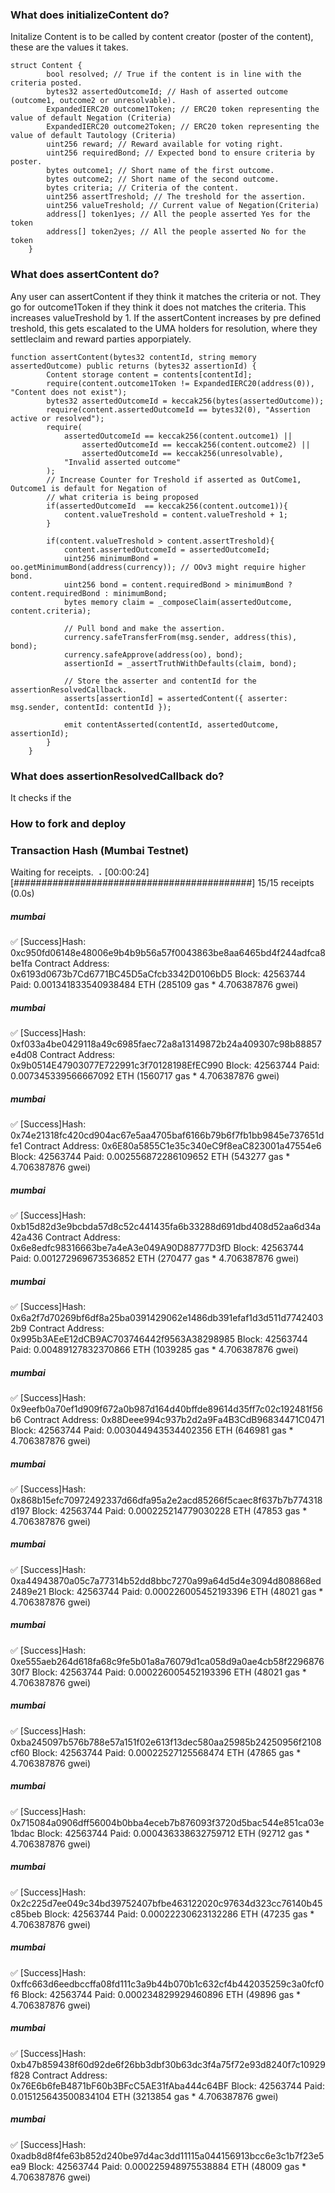 ### What does initializeContent do?

Initalize Content is to be called by content creator (poster of the content), these are the values it takes. 

```
struct Content {
        bool resolved; // True if the content is in line with the criteria posted.
        bytes32 assertedOutcomeId; // Hash of asserted outcome (outcome1, outcome2 or unresolvable).
        ExpandedIERC20 outcome1Token; // ERC20 token representing the value of default Negation (Criteria)
        ExpandedIERC20 outcome2Token; // ERC20 token representing the value of default Tautology (Criteria)
        uint256 reward; // Reward available for voting right.
        uint256 requiredBond; // Expected bond to ensure criteria by poster.
        bytes outcome1; // Short name of the first outcome.
        bytes outcome2; // Short name of the second outcome.
        bytes criteria; // Criteria of the content.
        uint256 assertTreshold; // The treshold for the assertion. 
        uint256 valueTreshold; // Current value of Negation(Criteria)
        address[] token1yes; // All the people asserted Yes for the token
        address[] token2yes; // All the people asserted No for the token
    }

```

### What does assertContent do?
Any user can assertContent if they think it matches the criteria or not. They go for outcome1Token if they think
it does not matches the criteria. This increases valueTreshold by 1. If the assertContent increases by pre defined treshold, this gets escalated to the UMA holders for resolution, where they settleclaim and reward parties apporpiately. 

```
function assertContent(bytes32 contentId, string memory assertedOutcome) public returns (bytes32 assertionId) {
        Content storage content = contents[contentId];
        require(content.outcome1Token != ExpandedIERC20(address(0)), "Content does not exist");
        bytes32 assertedOutcomeId = keccak256(bytes(assertedOutcome));
        require(content.assertedOutcomeId == bytes32(0), "Assertion active or resolved");
        require(
            assertedOutcomeId == keccak256(content.outcome1) ||
                assertedOutcomeId == keccak256(content.outcome2) ||
                assertedOutcomeId == keccak256(unresolvable),
            "Invalid asserted outcome"
        );
        // Increase Counter for Treshold if asserted as OutCome1, Outcome1 is default for Negation of  
        // what criteria is being proposed
        if(assertedOutcomeId  == keccak256(content.outcome1)){
            content.valueTreshold = content.valueTreshold + 1;
        }

        if(content.valueTreshold > content.assertTreshold){
            content.assertedOutcomeId = assertedOutcomeId;
            uint256 minimumBond = oo.getMinimumBond(address(currency)); // OOv3 might require higher bond.
            uint256 bond = content.requiredBond > minimumBond ? content.requiredBond : minimumBond;
            bytes memory claim = _composeClaim(assertedOutcome, content.criteria);

            // Pull bond and make the assertion.
            currency.safeTransferFrom(msg.sender, address(this), bond);
            currency.safeApprove(address(oo), bond);
            assertionId = _assertTruthWithDefaults(claim, bond);

            // Store the asserter and contentId for the assertionResolvedCallback.
            asserts[assertionId] = assertedContent({ asserter: msg.sender, contentId: contentId });

            emit contentAsserted(contentId, assertedOutcome, assertionId);
        }
    }
```


### What does assertionResolvedCallback do? 
It checks if the 


### How to fork and deploy


### Transaction Hash (Mumbai Testnet)
Waiting for receipts.
⠠ [00:00:24] [###########################################] 15/15 receipts (0.0s)
##### mumbai
✅  [Success]Hash: 0xc950fd06148e48006e9b4b9b56a57f0043863be8aa6465bd4f244adfca8be1fa
Contract Address: 0x6193d0673b7Cd6771BC45D5aCfcb3342D0106bD5
Block: 42563744
Paid: 0.001341833540938484 ETH (285109 gas * 4.706387876 gwei)


##### mumbai
✅  [Success]Hash: 0xf033a4be0429118a49c6985faec72a8a13149872b24a409307c98b88857e4d08
Contract Address: 0x9b0514E47903077E722991c3f70128198EfEC990
Block: 42563744
Paid: 0.007345339566667092 ETH (1560717 gas * 4.706387876 gwei)


##### mumbai
✅  [Success]Hash: 0x74e21318fc420cd904ac67e5aa4705baf6166b79b6f7fb1bb9845e737651dfe1
Contract Address: 0x6E80a5855C1e35c340eC9f8eaC823001a47554e6
Block: 42563744
Paid: 0.002556872286109652 ETH (543277 gas * 4.706387876 gwei)


##### mumbai
✅  [Success]Hash: 0xb15d82d3e9bcbda57d8c52c441435fa6b33288d691dbd408d52aa6d34a42a436
Contract Address: 0x6e8edfc98316663be7a4eA3e049A90D88777D3fD
Block: 42563744
Paid: 0.001272969673536852 ETH (270477 gas * 4.706387876 gwei)


##### mumbai
✅  [Success]Hash: 0x6a2f7d70269bf6df8a25ba0391429062e1486db391efaf1d3d511d77424032b9
Contract Address: 0x995b3AEeE12dCB9AC703746442f9563A38298985
Block: 42563744
Paid: 0.00489127832370866 ETH (1039285 gas * 4.706387876 gwei)


##### mumbai
✅  [Success]Hash: 0x9eefb0a70ef1d909f672a0b987d164d40bffde89614d35ff7c02c192481f56b6
Contract Address: 0x88Deee994c937b2d2a9Fa4B3CdB96834471C0471
Block: 42563744
Paid: 0.003044943534402356 ETH (646981 gas * 4.706387876 gwei)


##### mumbai
✅  [Success]Hash: 0x868b15efc70972492337d66dfa95a2e2acd85266f5caec8f637b7b774318d197
Block: 42563744
Paid: 0.000225214779030228 ETH (47853 gas * 4.706387876 gwei)


##### mumbai
✅  [Success]Hash: 0xa44943870a05c7a77314b52dd8bbc7270a99a64d5d4e3094d808868ed2489e21
Block: 42563744
Paid: 0.000226005452193396 ETH (48021 gas * 4.706387876 gwei)


##### mumbai
✅  [Success]Hash: 0xe555aeb264d618fa68c9fe5b01a8a76079d1ca058d9a0ae4cb58f229687630f7
Block: 42563744
Paid: 0.000226005452193396 ETH (48021 gas * 4.706387876 gwei)


##### mumbai
✅  [Success]Hash: 0xba245097b576b788e57a151f02e613f13dec580aa25985b24250956f2108cf60
Block: 42563744
Paid: 0.00022527125568474 ETH (47865 gas * 4.706387876 gwei)


##### mumbai
✅  [Success]Hash: 0x715084a0906dff56004b0bba4eceb7b876093f3720d5bac544e851ca03e1bdac
Block: 42563744
Paid: 0.000436338632759712 ETH (92712 gas * 4.706387876 gwei)


##### mumbai
✅  [Success]Hash: 0x2c225d7ee049c34bd39752407bfbe463122020c97634d323cc76140b45c85beb
Block: 42563744
Paid: 0.00022230623132286 ETH (47235 gas * 4.706387876 gwei)


##### mumbai
✅  [Success]Hash: 0xffc663d6eedbccffa08fd111c3a9b44b070b1c632cf4b442035259c3a0fcf0f6
Block: 42563744
Paid: 0.000234829929460896 ETH (49896 gas * 4.706387876 gwei)


##### mumbai
✅  [Success]Hash: 0xb47b859438f60d92de6f26bb3dbf30b63dc3f4a75f72e93d8240f7c10929f828
Contract Address: 0x76E6b6feB4871bF60b3BFcC5AE31fAba444c64BF
Block: 42563744
Paid: 0.015125643500834104 ETH (3213854 gas * 4.706387876 gwei)


##### mumbai
✅  [Success]Hash: 0xadb8d8f4fe63b852d240be97d4ac3dd11115a044156913bcc6e3c1b7f23e5ea9
Block: 42563744
Paid: 0.000225948975538884 ETH (48009 gas * 4.706387876 gwei)
